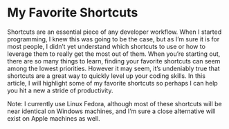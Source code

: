 # My Favorite Shortcuts

Shortcuts are an essential piece of any developer workflow. When I started programming, I knew this was going to be the case, but as I’m sure it is for most people, I didn’t yet understand which shortcuts to use or how to leverage them to really get the most out of them. When you’re starting out, there are so many things to learn, finding your favorite shortcuts can seem among the lowest priorities. However it may seem, it’s undeniably true that shortcuts are a great way to quickly level up your coding skills. In this article, I will highlight some of my favorite shortcuts so perhaps I can help you hit a new a stride of productivity.

Note: I currently use Linux Fedora, although most of these shortcuts will be near identical on Windows machines, and I’m sure a close alternative will exist on Apple machines as well.

